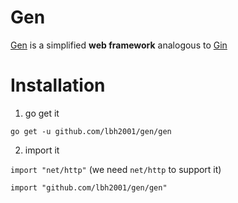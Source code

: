 # Gen
[Gen](https://github.com/lbh2001/gen) is a simplified **web framework** analogous to [Gin](https://github.com/gin-gonic/gin)
# Installation
1. go get it
 
`go get -u github.com/lbh2001/gen/gen`

2. import it

`import "net/http"` (we need `net/http` to support it)

`import "github.com/lbh2001/gen/gen"`